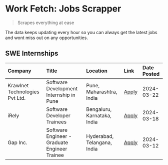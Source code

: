 # Work Fetch: Jobs Scrapper
> Scrapes everything at ease

The data keeps updating every hour so you can always get the latest jobs and wont miss out on any opportunities.

## SWE Internships
<!--START_SECTION:workfetch-->
| Company                        | Title                                         | Location                    | Link                                                                                                                                                                                                                                                                        | Date Posted   |
|:-------------------------------|:----------------------------------------------|:----------------------------|:----------------------------------------------------------------------------------------------------------------------------------------------------------------------------------------------------------------------------------------------------------------------------|:--------------|
| Krawlnet Technologies Pvt Ltd. | Software Development Internship in Pune       | Pune, Maharashtra, India    | [Apply](https://in.linkedin.com/jobs/view/software-development-internship-in-pune-at-krawlnet-technologies-pvt-ltd-3868318801?position=6&pageNum=0&refId=aGiz3UxYUdK4sEcD8e6bRw%3D%3D&trackingId=R0LRMt%2F%2ByOVgzj9VJwhiCw%3D%3D&trk=public_jobs_jserp-result_search-card) | 2024-03-22    |
| iRely                          | Software Developer Trainees                   | Bengaluru, Karnataka, India | [Apply](https://in.linkedin.com/jobs/view/software-developer-trainees-at-irely-3860566039?position=4&pageNum=0&refId=aGiz3UxYUdK4sEcD8e6bRw%3D%3D&trackingId=06nDRELhs2VXTHBWAADcrQ%3D%3D&trk=public_jobs_jserp-result_search-card)                                         | 2024-03-18    |
| Gap Inc.                       | Software Engineer - Graduate Engineer Trainee | Hyderabad, Telangana, India | [Apply](https://in.linkedin.com/jobs/view/software-engineer-graduate-engineer-trainee-at-gap-inc-3853818960?position=7&pageNum=0&refId=aGiz3UxYUdK4sEcD8e6bRw%3D%3D&trackingId=ISmiKLGwRCT4Sc6%2Bs06E%2BA%3D%3D&trk=public_jobs_jserp-result_search-card)                   | 2024-03-12    |
<!--END_SECTION:workfetch-->
